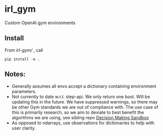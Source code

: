 # irl_gym
Custom OpenAI gym environments

## Install 
From *irl-gym/* , call

```
pip install -e .
```

## Notes:

- Generally assumes all envs accept a dictionary containing environment parameters. 
- Not currently to date w.r.t. step-api. We only return one bool. Will be updating this in the future. We have suppressed warnings, so there may be other Gym standards we are out of compliance with. The use case of this is primarily research, so we aim to deviate to best benefit the algorithms we are using, see sibling repo [Decision Making Sandbox](https://github.com/wvu-irl/dm-sandbox)
- As opposed to ndarrays, use observations for dictionaries to help with user clarity. 